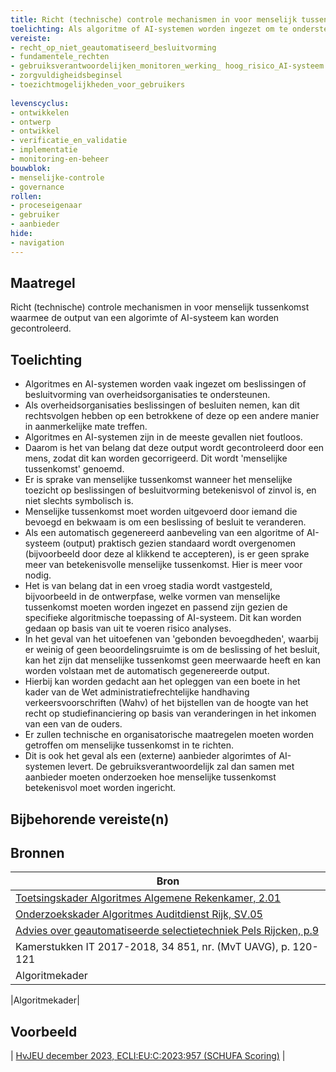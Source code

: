 ```yaml
---
title: Richt (technische) controle mechanismen in voor menselijk tussenkomst waarmee de output van een algoritme of AI-systeem kan worden gecontroleerd.
toelichting: Als algoritme of AI-systemen worden ingezet om te ondersteunen het nemen van beslissingen en besluiten door overheidsorganisaties, kan het noodzakelijk zijn om menselijke tussenkomst in te richten om foutieve output te signaleren en te corrigeren. 
vereiste:
- recht_op_niet_geautomatiseerd_besluitvorming
- fundamentele_rechten
- gebruiksverantwoordelijken_monitoren_werking_ hoog_risico_AI-systeem
- zorgvuldigheidsbeginsel
- toezichtmogelijkheden_voor_gebruikers
  
levenscyclus:
- ontwikkelen
- ontwerp
- ontwikkel
- verificatie_en_validatie
- implementatie
- monitoring-en-beheer
bouwblok:
- menselijke-controle
- governance
rollen:
- proceseigenaar
- gebruiker
- aanbieder
hide:
- navigation
---
```


<!-- tags -->
## Maatregel
Richt (technische) controle mechanismen in voor menselijk tussenkomst waarmee de output van een algorimte of AI-systeem kan worden gecontroleerd.


## Toelichting

- Algoritmes en AI-systemen worden vaak ingezet om beslissingen of besluitvorming van overheidsorganisaties te ondersteunen.
- Als overheidsorganisaties beslissingen of besluiten nemen, kan dit rechtsvolgen hebben op een betrokkene of deze op een andere manier in aanmerkelijke mate treffen. 
- Algoritmes en AI-systemen zijn in de meeste gevallen niet foutloos. 
- Daarom is het van belang dat deze output wordt gecontroleerd door een mens, zodat dit kan worden gecorrigeerd. Dit wordt 'menselijke tussenkomst' genoemd. 
- Er is sprake van menselijke tussenkomst wanneer het menselijke toezicht op beslissingen of besluitvorming betekenisvol of zinvol is, en niet slechts symbolisch is.
- Menselijke tussenkomst moet worden uitgevoerd door iemand die bevoegd en bekwaam is om een beslissing of besluit te veranderen.
- Als een automatisch gegenereerd aanbeveling van een algoritme of AI-systeem (output) praktisch gezien standaard wordt overgenomen (bijvoorbeeld door deze al klikkend te accepteren), is er geen sprake meer van betekenisvolle menselijke tussenkomst. Hier is meer voor nodig.
- Het is van belang dat in een vroeg stadia wordt vastgesteld, bijvoorbeeld in de ontwerpfase, welke vormen van menselijke tussenkomst moeten worden ingezet en passend zijn gezien de specifieke algoritmische toepassing of AI-systeem. Dit kan worden gedaan op basis van uit te voeren risico analyses. 
- In het geval van het uitoefenen van 'gebonden bevoegdheden', waarbij er weinig of geen beoordelingsruimte is om de beslissing of het besluit, kan het zijn dat menselijke tussenkomst geen meerwaarde heeft en kan worden volstaan met de automatisch gegenereerde output.
- Hierbij kan worden gedacht aan het opleggen van een boete in het kader van de Wet administratiefrechtelijke handhaving
verkeersvoorschriften (Wahv) of het bijstellen van de hoogte van het recht op studiefinanciering op basis van veranderingen in het inkomen van een van de ouders.
- Er zullen technische en organisatorische maatregelen moeten worden getroffen om menselijke tussenkomst in te richten.
- Dit is ook het geval als een (externe) aanbieder algorimtes of AI-systemen levert. De gebruiksverantwoordelijk zal dan samen met aanbieder moeten onderzoeken hoe menselijke tussenkomst betekenisvol moet worden ingericht. 


## Bijbehorende vereiste(n)

<!-- list_vereisten_on_maatregelen_page -->

## Bronnen

| Bron                        |
|-----------------------------|
| [Toetsingskader Algoritmes Algemene Rekenkamer, 2.01](https://www.rekenkamer.nl/onderwerpen/algoritmes/documenten/publicaties/2024/05/15/het-toetsingskader-aan-de-slag) |
| [Onderzoekskader Algoritmes Auditdienst Rijk, SV.05](https://www.rijksoverheid.nl/documenten/rapporten/2023/07/11/onderzoekskader-algoritmes-adr-2023)                    |
| [Advies over geautomatiseerde selectietechniek Pels Rijcken, p.9](https://open.overheid.nl/documenten/6b5b5d5b-fdc1-4333-a11e-f89d3627a0f5/file) |
| Kamerstukken IT 2017-2018, 34 851, nr. (MvT UAVG), p. 120-121 |
| Algoritmekader | 

|Algoritmekader|

## Voorbeeld

| [HvJEU december 2023, ECLI:EU:C:2023:957 (SCHUFA Scoring)](https://curia.europa.eu/juris/document/document.jsf?text=&docid=280426&pageIndex=0&doclang=NL&mode=lst&dir=&occ=first&part=1&cid=7436066) |



